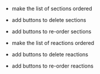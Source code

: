 - make the list of sections ordered
- add buttons to delete sections
- add buttons to re-order sections

- make the list of reactions ordered
- add buttons to delete reactions
- add buttons to re-order reactions


